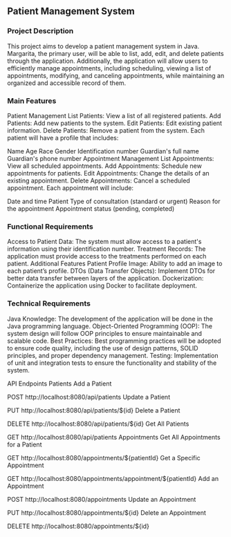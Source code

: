 ## Patient Management System

### Project Description
This project aims to develop a patient management system in Java. Margarita, the primary user, will be able to list, add, edit, and delete patients through the application. Additionally, the application will allow users to efficiently manage appointments, including scheduling, viewing a list of appointments, modifying, and canceling appointments, while maintaining an organized and accessible record of them.

### Main Features
Patient Management
List Patients: View a list of all registered patients.
Add Patients: Add new patients to the system.
Edit Patients: Edit existing patient information.
Delete Patients: Remove a patient from the system.
Each patient will have a profile that includes:

Name
Age
Race
Gender
Identification number
Guardian's full name
Guardian's phone number
Appointment Management
List Appointments: View all scheduled appointments.
Add Appointments: Schedule new appointments for patients.
Edit Appointments: Change the details of an existing appointment.
Delete Appointments: Cancel a scheduled appointment.
Each appointment will include:

Date and time
Patient
Type of consultation (standard or urgent)
Reason for the appointment
Appointment status (pending, completed)

### Functional Requirements
Access to Patient Data: The system must allow access to a patient's information using their identification number.
Treatment Records: The application must provide access to the treatments performed on each patient.
Additional Features 
Patient Profile Image: Ability to add an image to each patient’s profile.
DTOs (Data Transfer Objects): Implement DTOs for better data transfer between layers of the application.
Dockerization: Containerize the application using Docker to facilitate deployment.

### Technical Requirements
Java Knowledge: The development of the application will be done in the Java programming language.
Object-Oriented Programming (OOP): The system design will follow OOP principles to ensure maintainable and scalable code.
Best Practices: Best programming practices will be adopted to ensure code quality, including the use of design patterns, SOLID principles, and proper dependency management.
Testing: Implementation of unit and integration tests to ensure the functionality and stability of the system.

API Endpoints
Patients
Add a Patient

POST http://localhost:8080/api/patients
Update a Patient

PUT http://localhost:8080/api/patients/${id}
Delete a Patient

DELETE http://localhost:8080/api/patients/${id}
Get All Patients

GET http://localhost:8080/api/patients
Appointments
Get All Appointments for a Patient

GET http://localhost:8080/appointments/${patientId}
Get a Specific Appointment

GET http://localhost:8080/appointments/appointment/${patientId}
Add an Appointment

POST http://localhost:8080/appointments
Update an Appointment

PUT http://localhost:8080/appointments/${id}
Delete an Appointment

DELETE http://localhost:8080/appointments/${id}
